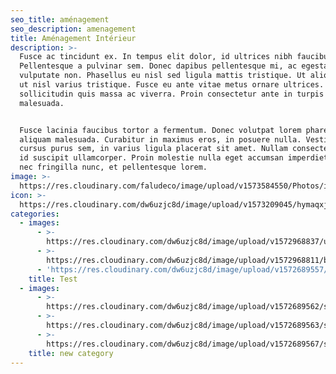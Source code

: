 ```yaml
---
seo_title: aménagement
seo_description: amenagement
title: Aménagement Intérieur
description: >-
  Fusce ac tincidunt ex. In tempus elit dolor, id ultrices nibh faucibus quis.
  Pellentesque a pulvinar sem. Donec dapibus pellentesque mi, ac egestas nisi
  vulputate non. Phasellus eu nisl sed ligula mattis tristique. Ut aliquet justo
  ut nisl varius tristique. Fusce eu ante vitae metus ornare ultrices. Quisque
  sollicitudin quis massa ac viverra. Proin consectetur ante in turpis porttitor
  malesuada.


  Fusce lacinia faucibus tortor a fermentum. Donec volutpat lorem pharetra dui
  aliquam malesuada. Curabitur in maximus eros, in posuere nulla. Vestibulum
  cursus purus sem, in varius ligula placerat sit amet. Nullam consectetur massa
  id suscipit ullamcorper. Proin molestie nulla eget accumsan imperdiet. Nunc
  nec fringilla nunc, et pellentesque lorem.
image: >-
  https://res.cloudinary.com/faludeco/image/upload/v1573584550/Photos/img917_yi4njl.jpg
icon: >-
  https://res.cloudinary.com/dw6uzjc8d/image/upload/v1573209045/hymaqxjuljlneeeqa9ft.png
categories:
  - images:
      - >-
        https://res.cloudinary.com/dw6uzjc8d/image/upload/v1572968837/uowpmjm96spcigvmccno.jpg
      - >-
        https://res.cloudinary.com/dw6uzjc8d/image/upload/v1572968811/bfgd2lt3itwvjiazm4vs.jpg
      - 'https://res.cloudinary.com/dw6uzjc8d/image/upload/v1572689557/sample.jpg'
    title: Test
  - images:
      - >-
        https://res.cloudinary.com/dw6uzjc8d/image/upload/v1572689562/samples/sheep.jpg
      - >-
        https://res.cloudinary.com/dw6uzjc8d/image/upload/v1572689563/samples/bike.jpg
      - >-
        https://res.cloudinary.com/dw6uzjc8d/image/upload/v1572689567/samples/imagecon-group.jpg
    title: new category
---
```


